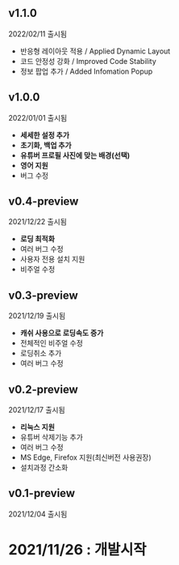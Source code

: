 ## v1.1.0
2022/02/11 출시됨
- 반응형 레이아웃 적용 / Applied Dynamic Layout
- 코드 안정성 강화 / Improved Code Stability
- 정보 팝업 추가 / Added Infomation Popup

## v1.0.0
2022/01/01 출시됨

- **세세한 설정 추가**
- **초기화, 백업 추가**
- **유튜버 프로필 사진에 맞는 배경(선택)**
- **영어 지원**
- 버그 수정

## v0.4-preview
2021/12/22 출시됨

- **로딩 최적화**
- 여러 버그 수정
- 사용자 전용 설치 지원
- 비주얼 수정

## v0.3-preview
2021/12/19 출시됨

- **캐쉬 사용으로 로딩속도 증가**
- 전체적인 비주얼 수정
- 로딩취소 추가
- 여러 버그 수정

## v0.2-preview
2021/12/17 출시됨

- **리눅스 지원**
- 유튜버 삭제기능 추가
- 여러 버그 수정
- MS Edge, Firefox 지원(최신버전 사용권장)
- 설치과정 간소화

## v0.1-preview
2021/12/04 출시됨

# 2021/11/26 : 개발시작
